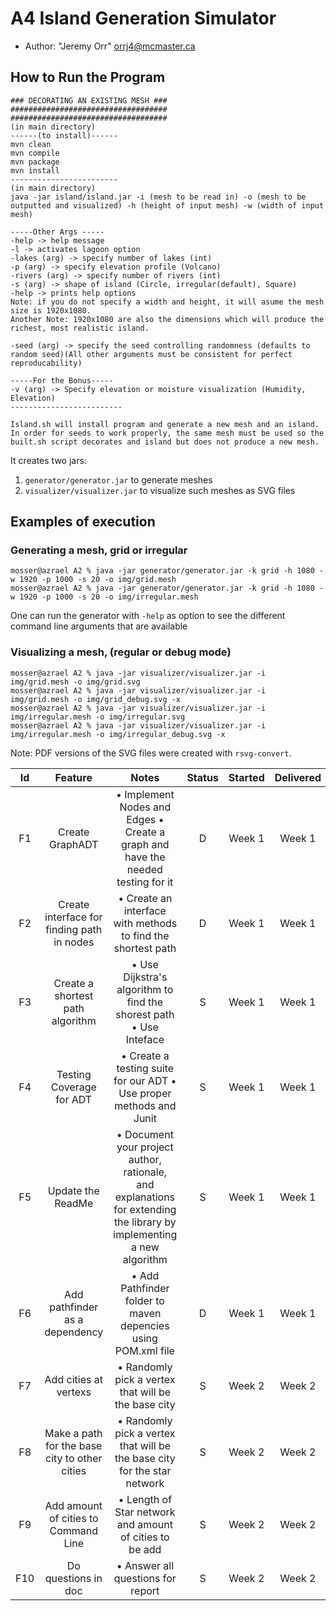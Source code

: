 # A4 Island Generation Simulator

  - Author: "Jeremy Orr" <orrj4@mcmaster.ca>

## How to Run the Program

```
### DECORATING AN EXISTING MESH ###
###################################
###################################
(in main directory)
------(to install)------
mvn clean
mvn compile
mvn package
mvn install
------------------------
(in main directory)
java -jar island/island.jar -i (mesh to be read in) -o (mesh to be outputted and visualized) -h (height of input mesh) -w (width of input mesh)

-----Other Args -----
-help -> help message 
-l -> activates lagoon option 
-lakes (arg) -> specify number of lakes (int)
-p (arg) -> specify elevation profile (Volcano)
-rivers (arg) -> specify number of rivers (int)
-s (arg) -> shape of island (Circle, irregular(default), Square)
-help -> prints help options
Note: if you do not specify a width and height, it will asume the mesh size is 1920x1080.
Another Note: 1920x1080 are also the dimensions which will produce the richest, most realistic island.

-seed (arg) -> specify the seed controlling randomness (defaults to random seed)(All other arguments must be consistent for perfect reproducability) 

-----For the Bonus-----
-v (arg) -> Specify elevation or moisture visualization (Humidity, Elevation)
-------------------------

Island.sh will install program and generate a new mesh and an island. In order for seeds to work properly, the same mesh must be used so the built.sh script decorates and island but does not produce a new mesh.
```

It creates two jars:

  1. `generator/generator.jar` to generate meshes
  2. `visualizer/visualizer.jar` to visualize such meshes as SVG files

## Examples of execution

### Generating a mesh, grid or irregular

```
mosser@azrael A2 % java -jar generator/generator.jar -k grid -h 1080 -w 1920 -p 1000 -s 20 -o img/grid.mesh
mosser@azrael A2 % java -jar generator/generator.jar -k grid -h 1080 -w 1920 -p 1000 -s 20 -o img/irregular.mesh
```

One can run the generator with `-help` as option to see the different command line arguments that are available

### Visualizing a mesh, (regular or debug mode)

```
mosser@azrael A2 % java -jar visualizer/visualizer.jar -i img/grid.mesh -o img/grid.svg          
mosser@azrael A2 % java -jar visualizer/visualizer.jar -i img/grid.mesh -o img/grid_debug.svg -x
mosser@azrael A2 % java -jar visualizer/visualizer.jar -i img/irregular.mesh -o img/irregular.svg   
mosser@azrael A2 % java -jar visualizer/visualizer.jar -i img/irregular.mesh -o img/irregular_debug.svg -x
```

Note: PDF versions of the SVG files were created with `rsvg-convert`.

| Id  | Feature  | Notes | Status  |  Started  | Delivered |
|:---:| :-----:  | :---: | :----:  |  :-----:  | :-------: |
| F1  | Create GraphADT  | • Implement Nodes and Edges • Create a graph and have the needed testing for it | D  |  Week 1  | Week 1 |
| F2  | Create interface for finding path in nodes  | • Create an interface with methods to find the shortest path | D  |  Week 1  | Week 1 |
| F3  | Create a shortest path algorithm  | • Use Dijkstra's algorithm to find the shorest path • Use Inteface | S  |  Week 1  | Week 1 |
| F4  | Testing Coverage for ADT  | • Create a testing suite for our ADT • Use proper methods and Junit | S  |  Week 1  | Week 1 |
| F5  | Update the ReadMe  | • Document	your project author, rationale, and explanations for extending the	library	by implementing a new algorithm | S |  Week 1  | Week 1 |
| F6 | Add pathfinder as a dependency  | • Add Pathfinder folder to maven depencies using POM.xml file | D |  Week 1  | Week 1 |
| F7 | Add cities at vertexs  | • Randomly pick a vertex that will be the base city | S |  Week 2  | Week 2 |
| F8 | Make a path for the base city to other cities  | • Randomly pick a vertex that will be the base city for the star network| S |  Week 2  | Week 2 |
| F9 | Add amount of cities to Command Line | • Length of Star network and amount of cities to be add | S |  Week 2  | Week 2 |
| F10 | Do questions in doc | • Answer all questions for report| S |  Week 2  | Week 2 |


